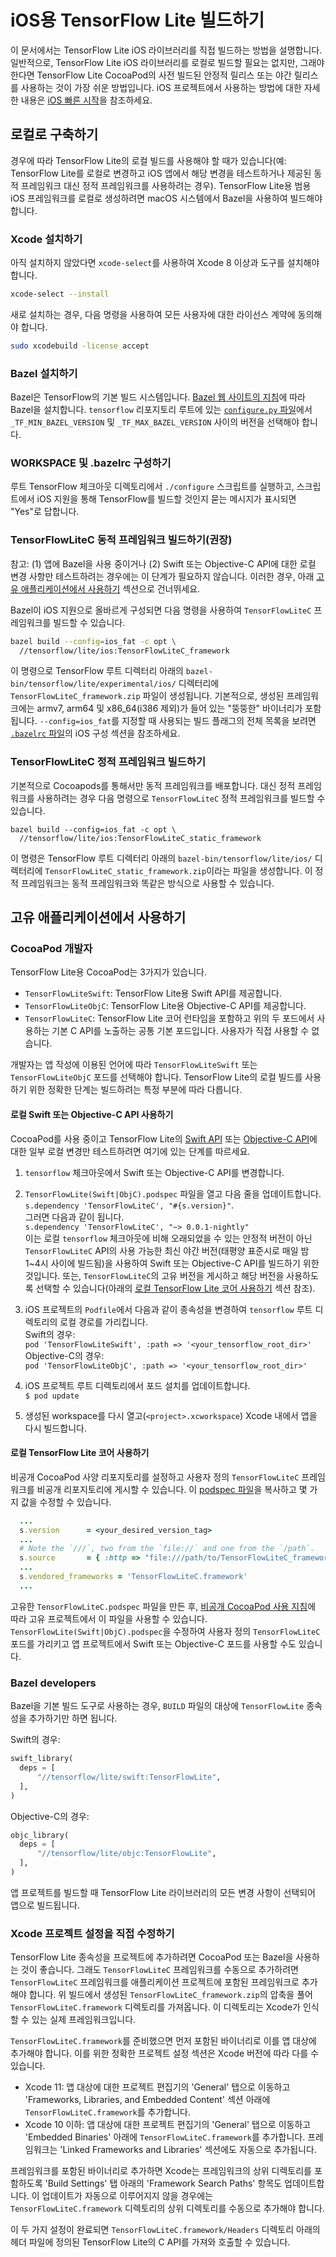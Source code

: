 # iOS용 TensorFlow Lite 빌드하기

이 문서에서는 TensorFlow Lite iOS 라이브러리를 직접 빌드하는 방법을 설명합니다. 일반적으로, TensorFlow Lite iOS 라이브러리를 로컬로 빌드할 필요는 없지만, 그래야 한다면 TensorFlow Lite CocoaPod의 사전 빌드된 안정적 릴리스 또는 야간 릴리스를 사용하는 것이 가장 쉬운 방법입니다. iOS 프로젝트에서 사용하는 방법에 대한 자세한 내용은 [iOS 빠른 시작](ios.md)을 참조하세요.

## 로컬로 구축하기

경우에 따라 TensorFlow Lite의 로컬 빌드를 사용해야 할 때가 있습니다(예: TensorFlow Lite를 로컬로 변경하고 iOS 앱에서 해당 변경을 테스트하거나 제공된 동적 프레임워크 대신 정적 프레임워크를 사용하려는 경우). TensorFlow Lite용 범용 iOS 프레임워크를 로컬로 생성하려면 macOS 시스템에서 Bazel을 사용하여 빌드해야 합니다.

### Xcode 설치하기

아직 설치하지 않았다면 `xcode-select`를 사용하여 Xcode 8 이상과 도구를 설치해야 합니다.

```sh
xcode-select --install
```

새로 설치하는 경우, 다음 명령을 사용하여 모든 사용자에 대한 라이선스 계약에 동의해야 합니다.

```sh
sudo xcodebuild -license accept
```

### Bazel 설치하기

Bazel은 TensorFlow의 기본 빌드 시스템입니다. [Bazel 웹 사이트의 지침](https://docs.bazel.build/versions/master/install-os-x.html)에 따라 Bazel을 설치합니다. `tensorflow` 리포지토리 루트에 있는 [`configure.py` 파일](https://github.com/tensorflow/tensorflow/blob/master/configure.py)에서 `_TF_MIN_BAZEL_VERSION` 및 `_TF_MAX_BAZEL_VERSION` 사이의 버전을 선택해야 합니다.

### WORKSPACE 및 .bazelrc 구성하기

루트 TensorFlow 체크아웃 디렉토리에서 `./configure` 스크립트를 실행하고, 스크립트에서 iOS 지원을 통해 TensorFlow를 빌드할 것인지 묻는 메시지가 표시되면 "Yes"로 답합니다.

### TensorFlowLiteC 동적 프레임워크 빌드하기(권장)

참고: (1) 앱에 Bazel을 사용 중이거나 (2) Swift 또는 Objective-C API에 대한 로컬 변경 사항만 테스트하려는 경우에는 이 단계가 필요하지 않습니다. 이러한 경우, 아래 [고유 애플리케이션에서 사용하기](#use_in_your_own_application) 섹션으로 건너뛰세요.

Bazel이 iOS 지원으로 올바르게 구성되면 다음 명령을 사용하여 `TensorFlowLiteC` 프레임워크를 빌드할 수 있습니다.

```sh
bazel build --config=ios_fat -c opt \
  //tensorflow/lite/ios:TensorFlowLiteC_framework
```

이 명령으로 TensorFlow 루트 디렉터리 아래의 `bazel-bin/tensorflow/lite/experimental/ios/` 디렉터리에 `TensorFlowLiteC_framework.zip` 파일이 생성됩니다. 기본적으로, 생성된 프레임워크에는 armv7, arm64 및 x86_64(i386 제외)가 들어 있는 "뚱뚱한" 바이너리가 포함됩니다. `--config=ios_fat`를 지정할 때 사용되는 빌드 플래그의 전체 목록을 보려면 [`.bazelrc` 파일](https://github.com/tensorflow/tensorflow/blob/master/.bazelrc)의 iOS 구성 섹션을 참조하세요.

### TensorFlowLiteC 정적 프레임워크 빌드하기

기본적으로 Cocoapods를 통해서만 동적 프레임워크를 배포합니다. 대신 정적 프레임워크를 사용하려는 경우 다음 명령으로 `TensorFlowLiteC` 정적 프레임워크를 빌드할 수 있습니다.

```
bazel build --config=ios_fat -c opt \
  //tensorflow/lite/ios:TensorFlowLiteC_static_framework
```

이 명령은 TensorFlow 루트 디렉터리 아래의 `bazel-bin/tensorflow/lite/ios/` 디렉터리에 `TensorFlowLiteC_static_framework.zip`이라는 파일을 생성합니다. 이 정적 프레임워크는 동적 프레임워크와 똑같은 방식으로 사용할 수 있습니다.

## 고유 애플리케이션에서 사용하기

### CocoaPod 개발자

TensorFlow Lite용 CocoaPod는 3가지가 있습니다.

- `TensorFlowLiteSwift`: TensorFlow Lite용 Swift API를 제공합니다.
- `TensorFlowLiteObjC`: TensorFlow Lite용 Objective-C API를 제공합니다.
- `TensorFlowLiteC`: TensorFlow Lite 코어 런타임을 포함하고 위의 두 포드에서 사용하는 기본 C API를 노출하는 공통 기본 포드입니다. 사용자가 직접 사용할 수 없습니다.

개발자는 앱 작성에 이용된 언어에 따라 `TensorFlowLiteSwift` 또는 `TensorFlowLiteObjC` 포드를 선택해야 합니다. TensorFlow Lite의 로컬 빌드를 사용하기 위한 정확한 단계는 빌드하려는 특정 부분에 따라 다릅니다.

#### 로컬 Swift 또는 Objective-C API 사용하기

CocoaPod를 사용 중이고 TensorFlow Lite의 [Swift API](https://github.com/tensorflow/tensorflow/tree/master/tensorflow/lite/experimental/swift) 또는 [Objective-C API](https://github.com/tensorflow/tensorflow/tree/master/tensorflow/lite/experimental/objc)에 대한 일부 로컬 변경만 테스트하려면 여기에 있는 단계를 따르세요.

1. `tensorflow` 체크아웃에서 Swift 또는 Objective-C API를 변경합니다.

2. `TensorFlowLite(Swift|ObjC).podspec` 파일을 열고 다음 줄을 업데이트합니다. <br> `s.dependency 'TensorFlowLiteC', "#{s.version}"`.<br>그러면 다음과 같이 됩니다.<br> `s.dependency 'TensorFlowLiteC', "~> 0.0.1-nightly"`<br> 이는 로컬 `tensorflow` 체크아웃에 비해 오래되었을 수 있는 안정적 버전이 아닌 `TensorFlowLiteC` API의 사용 가능한 최신 야간 버전(태평양 표준시로 매일 밤 1~4시 사이에 빌드됨)을 사용하여 Swift 또는 Objective-C API를 빌드하기 위한 것입니다. 또는, `TensorFlowLiteC`의 고유 버전을 게시하고 해당 버전을 사용하도록 선택할 수 있습니다(아래의 [로컬 TensorFlow Lite 코어 사용하기](#using_local_tensorflow_lite_core) 섹션 참조).

3. iOS 프로젝트의 `Podfile`에서 다음과 같이 종속성을 변경하여 `tensorflow` 루트 디렉토리의 로컬 경로를 가리킵니다. <br> Swift의 경우: <br> `pod 'TensorFlowLiteSwift', :path => '<your_tensorflow_root_dir>'` <br> Objective-C의 경우: <br> `pod 'TensorFlowLiteObjC', :path => '<your_tensorflow_root_dir>'`

4. iOS 프로젝트 루트 디렉토리에서 포드 설치를 업데이트합니다. <br> `$ pod update`

5. 생성된 workspace를 다시 열고(`<project>.xcworkspace`) Xcode 내에서 앱을 다시 빌드합니다.

#### 로컬 TensorFlow Lite 코어 사용하기

비공개 CocoaPod 사양 리포지토리를 설정하고 사용자 정의 `TensorFlowLiteC` 프레임워크를 비공개 리포지토리에 게시할 수 있습니다. 이 [podspec 파일](https://github.com/tensorflow/tensorflow/blob/master/tensorflow/lite/experimental/ios/TensorFlowLiteC.podspec)을 복사하고 몇 가지 값을 수정할 수 있습니다.

```ruby
  ...
  s.version      = <your_desired_version_tag>
  ...
  # Note the `///`, two from the `file://` and one from the `/path`.
  s.source       = { :http => "file:///path/to/TensorFlowLiteC_framework.zip" }
  ...
  s.vendored_frameworks = 'TensorFlowLiteC.framework'
  ...
```

고유한 `TensorFlowLiteC.podspec` 파일을 만든 후, [비공개 CocoaPod 사용 지침](https://guides.cocoapods.org/making/private-cocoapods.html)에 따라 고유 프로젝트에서 이 파일을 사용할 수 있습니다. `TensorFlowLite(Swift|ObjC).podspec`을 수정하여 사용자 정의 `TensorFlowLiteC` 포드를 가리키고 앱 프로젝트에서 Swift 또는 Objective-C 포드를 사용할 수도 있습니다.

### Bazel developers

Bazel을 기본 빌드 도구로 사용하는 경우, `BUILD` 파일의 대상에 `TensorFlowLite` 종속성을 추가하기만 하면 됩니다.

Swift의 경우:

```python
swift_library(
  deps = [
      "//tensorflow/lite/swift:TensorFlowLite",
  ],
)
```

Objective-C의 경우:

```python
objc_library(
  deps = [
      "//tensorflow/lite/objc:TensorFlowLite",
  ],
)
```

앱 프로젝트를 빌드할 때 TensorFlow Lite 라이브러리의 모든 변경 사항이 선택되어 앱으로 빌드됩니다.

### Xcode 프로젝트 설정을 직접 수정하기

TensorFlow Lite 종속성을 프로젝트에 추가하려면 CocoaPod 또는 Bazel을 사용하는 것이 좋습니다. 그래도 `TensorFlowLiteC` 프레임워크를 수동으로 추가하려면 `TensorFlowLiteC` 프레임워크를 애플리케이션 프로젝트에 포함된 프레임워크로 추가해야 합니다. 위 빌드에서 생성된 `TensorFlowLiteC_framework.zip`의 압축을 풀어 `TensorFlowLiteC.framework` 디렉토리를 가져옵니다. 이 디렉토리는 Xcode가 인식할 수 있는 실제 프레임워크입니다.

`TensorFlowLiteC.framework`를 준비했으면 먼저 포함된 바이너리로 이를 앱 대상에 추가해야 합니다. 이를 위한 정확한 프로젝트 설정 섹션은 Xcode 버전에 따라 다를 수 있습니다.

- Xcode 11: 앱 대상에 대한 프로젝트 편집기의 'General' 탭으로 이동하고 'Frameworks, Libraries, and Embedded Content' 섹션 아래에 `TensorFlowLiteC.framework`를 추가합니다.
- Xcode 10 이하: 앱 대상에 대한 프로젝트 편집기의 'General' 탭으로 이동하고 'Embedded Binaries' 아래에 `TensorFlowLiteC.framework`를 추가합니다. 프레임워크는 'Linked Frameworks and Libraries' 섹션에도 자동으로 추가됩니다.

프레임워크를 포함된 바이너리로 추가하면 Xcode는 프레임워크의 상위 디렉토리를 포함하도록 'Build Settings' 탭 아래의 'Framework Search Paths' 항목도 업데이트합니다. 이 업데이트가 자동으로 이루어지지 않을 경우에는 `TensorFlowLiteC.framework` 디렉토리의 상위 디렉토리를 수동으로 추가해야 합니다.

이 두 가지 설정이 완료되면 `TensorFlowLiteC.framework/Headers` 디렉토리 아래의 헤더 파일에 정의된 TensorFlow Lite의 C API를 가져와 호출할 수 있습니다.
